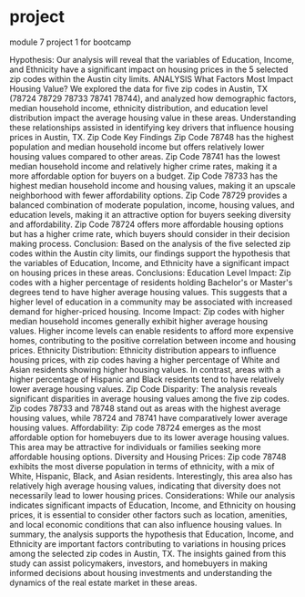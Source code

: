 # project
module 7 project 1 for bootcamp 

Hypothesis: Our analysis will reveal that the variables of Education, Income, and Ethnicity have a significant impact on housing prices in the 5 selected zip codes within the Austin city limits.
ANALYSIS
What Factors Most Impact Housing Value?
We explored the data for five zip codes in Austin, TX (78724 78729 78733 78741 78744), and analyzed how demographic factors, median household income, ethnicity distribution, and education level distribution impact the average housing value in these areas. Understanding these relationships assisted in identifying key drivers that influence housing prices in Austin, TX.
Zip Code Key Findings
Zip Code 78748 has the highest population and median household income but offers relatively lower housing values compared to other areas. Zip Code 78741 has the lowest median household income and relatively higher crime rates, making it a more affordable option for buyers on a budget. Zip Code 78733 has the highest median household income and housing values, making it an upscale neighborhood with fewer affordability options. Zip Code 78729 provides a balanced combination of moderate population, income, housing values, and education levels, making it an attractive option for buyers seeking diversity and affordability. Zip Code 78724 offers more affordable housing options but has a higher crime rate, which buyers should consider in their decision making process.
Conclusion:
Based on the analysis of the five selected zip codes within the Austin city limits, our findings support the hypothesis that the variables of Education, Income, and Ethnicity have a significant impact on housing prices in these areas.
Conclusions:
Education Level Impact: Zip codes with a higher percentage of residents holding Bachelor's or Master's degrees tend to have higher average housing values. This suggests that a higher level of education in a community may be associated with increased demand for higher-priced housing.
Income Impact: Zip codes with higher median household incomes generally exhibit higher average housing values. Higher income levels can enable residents to afford more expensive homes, contributing to the positive correlation between income and housing prices.
Ethnicity Distribution: Ethnicity distribution appears to influence housing prices, with zip codes having a higher percentage of White and Asian residents showing higher housing values. In contrast, areas with a higher percentage of Hispanic and Black residents tend to have relatively lower average housing values.
Zip Code Disparity: The analysis reveals significant disparities in average housing values among the five zip codes. Zip codes 78733 and 78748 stand out as areas with the highest average housing values, while 78724 and 78741 have comparatively lower average housing values.
Affordability: Zip code 78724 emerges as the most affordable option for homebuyers due to its lower average housing values. This area may be attractive for individuals or families seeking more affordable housing options.
Diversity and Housing Prices: Zip code 78748 exhibits the most diverse population in terms of ethnicity, with a mix of White, Hispanic, Black, and Asian residents. Interestingly, this area also has relatively high average housing values, indicating that diversity does not necessarily lead to lower housing prices.
Considerations: While our analysis indicates significant impacts of Education, Income, and Ethnicity on housing prices, it is essential to consider other factors such as location, amenities, and local economic conditions that can also influence housing values.
In summary, the analysis supports the hypothesis that Education, Income, and Ethnicity are important factors contributing to variations in housing prices among the selected zip codes in Austin, TX. The insights gained from this study can assist policymakers, investors, and homebuyers in making informed decisions about housing investments and understanding the dynamics of the real estate market in these areas.












